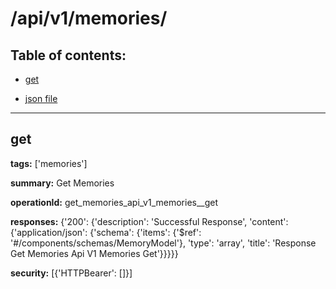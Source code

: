 # /api/v1/memories/

## Table of contents:
- [get](#get)

- [json file](./_api_v1_memories_.json)

---
<a name="get"></a>
## get

**tags:** ['memories']

**summary:** Get Memories

**operationId:** get_memories_api_v1_memories__get

**responses:** {'200': {'description': 'Successful Response', 'content': {'application/json': {'schema': {'items': {'$ref': '#/components/schemas/MemoryModel'}, 'type': 'array', 'title': 'Response Get Memories Api V1 Memories  Get'}}}}}

**security:** [{'HTTPBearer': []}]

